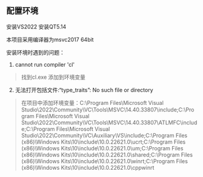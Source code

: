 ## 配置环境

安装VS2022
安装QT5.14

本项目采用编译器为msvc2017 64bit

安装环境时遇到的问题：

1. cannot run compiler 'cl'

> 找到cl.exe 添加到环境变量

2. 无法打开包括文件:“type_traits”: No such file or directory

> 在项目中添加环境变量：C:\Program Files\Microsoft Visual Studio\2022\Community\VC\Tools\MSVC\14.40.33807\include;C:\Program Files\Microsoft Visual Studio\2022\Community\VC\Tools\MSVC\14.40.33807\ATLMFC\include;C:\Program Files\Microsoft Visual Studio\2022\Community\VC\Auxiliary\VS\include;C:\Program Files (x86)\Windows Kits\10\include\10.0.22621.0\ucrt;C:\Program Files (x86)\Windows Kits\10\\include\10.0.22621.0\\um;C:\Program Files (x86)\Windows Kits\10\\include\10.0.22621.0\\shared;C:\Program Files (x86)\Windows Kits\10\\include\10.0.22621.0\\winrt;C:\Program Files (x86)\Windows Kits\10\\include\10.0.22621.0\\cppwinrt